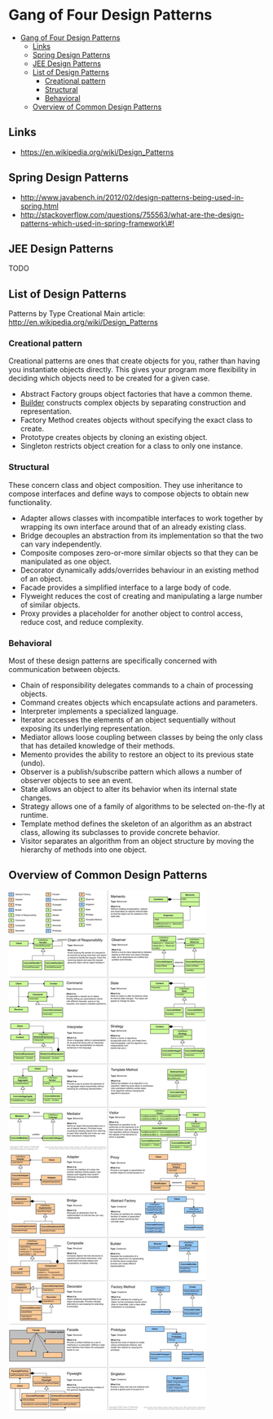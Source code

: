# Gang of Four Design Patterns

- [Gang of Four Design Patterns](#gang-of-four-design-patterns)
  - [Links](#links)
  - [Spring Design Patterns](#spring-design-patterns)
  - [JEE Design Patterns](#jee-design-patterns)
  - [List of Design Patterns](#list-of-design-patterns)
    - [Creational pattern](#creational-pattern)
    - [Structural](#structural)
    - [Behavioral](#behavioral)
  - [Overview of Common Design Patterns](#overview-of-common-design-patterns)

## Links

- <https://en.wikipedia.org/wiki/Design_Patterns>

## Spring Design Patterns

- <http://www.javabench.in/2012/02/design-patterns-being-used-in-spring.html>
- <http://stackoverflow.com/questions/755563/what-are-the-design-patterns-which-used-in-spring-framework\#!>

## JEE Design Patterns

TODO

## List of Design Patterns

Patterns by Type Creational Main article:
<http://en.wikipedia.org/wiki/Design_Patterns>

### Creational pattern

Creational patterns are ones that create objects for you, rather than
having you instantiate objects directly. This gives your program more
flexibility in deciding which objects need to be created for a given
case.

- Abstract Factory groups object factories that have a common theme.
- [Builder](https://en.wikipedia.org/wiki/Builder_pattern) constructs
    complex objects by separating construction and representation.
- Factory Method creates objects without specifying the exact class to
    create.
- Prototype creates objects by cloning an existing object.
- Singleton restricts object creation for a class to only one
    instance.

### Structural

These concern class and object composition. They use inheritance to
compose interfaces and define ways to compose objects to obtain new
functionality.

- Adapter allows classes with incompatible interfaces to work together
    by wrapping its own interface around that of an already existing
    class.
- Bridge decouples an abstraction from its implementation so that the
    two can vary independently.
- Composite composes zero-or-more similar objects so that they can be
    manipulated as one object.
- Decorator dynamically adds/overrides behaviour in an existing method
    of an object.
- Facade provides a simplified interface to a large body of code.
- Flyweight reduces the cost of creating and manipulating a large
    number of similar objects.
- Proxy provides a placeholder for another object to control access,
    reduce cost, and reduce complexity.

### Behavioral

Most of these design patterns are specifically concerned with
communication between objects.

- Chain of responsibility delegates commands to a chain of processing
    objects.
- Command creates objects which encapsulate actions and parameters.
- Interpreter implements a specialized language.
- Iterator accesses the elements of an object sequentially without
    exposing its underlying representation.
- Mediator allows loose coupling between classes by being the only
    class that has detailed knowledge of their methods.
- Memento provides the ability to restore an object to its previous
    state (undo).
- Observer is a publish/subscribe pattern which allows a number of
    observer objects to see an event.
- State allows an object to alter its behavior when its internal state
    changes.
- Strategy allows one of a family of algorithms to be selected
    on-the-fly at runtime.
- Template method defines the skeleton of an algorithm as an abstract
    class, allowing its subclasses to provide concrete behavior.
- Visitor separates an algorithm from an object structure by moving
    the hierarchy of methods into one object.

## Overview of Common Design Patterns

![Design Patterns overview](PatternsOverview.jpeg)
